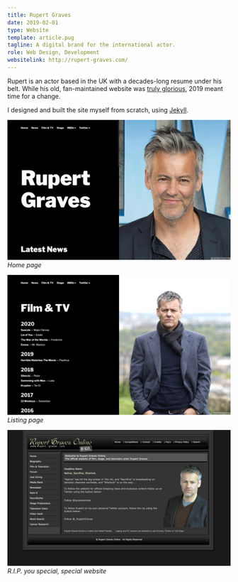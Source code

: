 ```yaml
---
title: Rupert Graves
date: 2019-02-01
type: Website
template: article.pug
tagline: A digital brand for the international actor.
role: Web Design, Development
websitelink: http://rupert-graves.com/
---
```


Rupert is an actor based in the UK with a decades-long resume under his belt. While his old, fan-maintained website was [truly glorious](https://web.archive.org/web/20161011054251/https://www.rupert-graves.com/), 2019 meant time for a change.

I designed and built the site myself from scratch, using [Jekyll](https://jekyllrb.com/).

![Home Page](new-1.jpg "Home Page")
*Home page*

![Listing Page](new-2.jpg "Listing Page")
*Listing page*

![Old Site](old.jpg "Old Site")
*R.I.P. you special, special website*